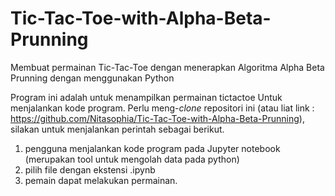 # Tic-Tac-Toe-with-Alpha-Beta-Prunning
Membuat permainan Tic-Tac-Toe dengan menerapkan Algoritma Alpha Beta Prunning dengan menggunakan Python

Program ini adalah untuk menampilkan permainan tictactoe
Untuk menjalankan kode program. Perlu meng-*clone* repositori ini (atau liat link : https://github.com/Nitasophia/Tic-Tac-Toe-with-Alpha-Beta-Prunning), silakan untuk menjalankan perintah sebagai berikut.

1. pengguna menjalankan kode program pada Jupyter notebook (merupakan tool untuk mengolah data pada python)
2. pilih file dengan ekstensi .ipynb
3. pemain dapat melakukan permainan.
